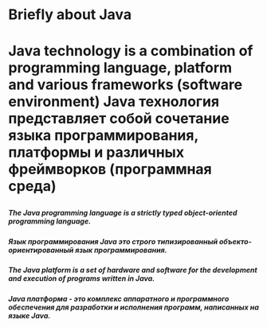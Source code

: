 <h1/>Briefly about Java<h1>

 Java technology is a combination of programming language, platform and various frameworks (software environment)
 Java технология представляет собой сочетание языка программирования, платформы и различных фреймворков (программная среда)

##### The Java programming language is a strictly typed object-oriented programming language.
##### Язык программирования Java это строго типизированный объекто-ориентированный язык программирования.

##### The Java platform is a set of hardware and software for the development and execution of programs written in Java.
##### Java платформа - это комплекс аппаратного и программного обеспечения для разработки и исполнения программ, написанных на языке Java.

